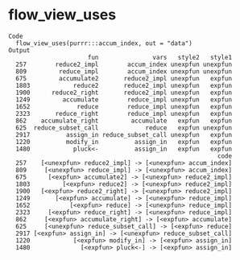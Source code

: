 # flow_view_uses

    Code
      flow_view_uses(purrr:::accum_index, out = "data")
    Output
                          fun               vars   style2   style1
      257        reduce2_impl        accum_index unexpfun unexpfun
      809         reduce_impl        accum_index unexpfun unexpfun
      675         accumulate2       reduce2_impl unexpfun   expfun
      1803            reduce2       reduce2_impl unexpfun   expfun
      1900      reduce2_right       reduce2_impl unexpfun   expfun
      1249         accumulate        reduce_impl unexpfun   expfun
      1652             reduce        reduce_impl unexpfun   expfun
      2323       reduce_right        reduce_impl unexpfun   expfun
      862    accumulate_right         accumulate   expfun   expfun
      625  reduce_subset_call             reduce   expfun unexpfun
      2917          assign_in reduce_subset_call unexpfun   expfun
      1220          modify_in          assign_in   expfun   expfun
      1480            pluck<-          assign_in   expfun   expfun
                                                              code
      257    [<unexpfun> reduce2_impl] -> [<unexpfun> accum_index]
      809     [<unexpfun> reduce_impl] -> [<unexpfun> accum_index]
      675      [<expfun> accumulate2] -> [<unexpfun> reduce2_impl]
      1803         [<expfun> reduce2] -> [<unexpfun> reduce2_impl]
      1900   [<expfun> reduce2_right] -> [<unexpfun> reduce2_impl]
      1249       [<expfun> accumulate] -> [<unexpfun> reduce_impl]
      1652           [<expfun> reduce] -> [<unexpfun> reduce_impl]
      2323     [<expfun> reduce_right] -> [<unexpfun> reduce_impl]
      862     [<expfun> accumulate_right] -> [<expfun> accumulate]
      625     [<unexpfun> reduce_subset_call] -> [<expfun> reduce]
      2917 [<expfun> assign_in] -> [<unexpfun> reduce_subset_call]
      1220            [<expfun> modify_in] -> [<expfun> assign_in]
      1480              [<expfun> pluck<-] -> [<expfun> assign_in]

